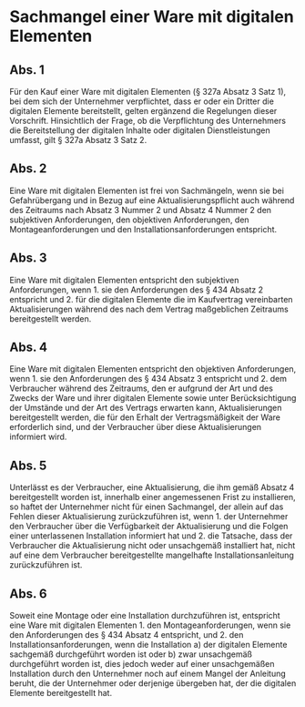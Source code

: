 # Sachmangel einer Ware mit digitalen Elementen



## Abs. 1

 Für den Kauf einer Ware mit digitalen Elementen (§ 327a Absatz 3 Satz 1), bei dem sich der Unternehmer verpflichtet, dass er oder ein Dritter die digitalen Elemente bereitstellt, gelten ergänzend die Regelungen dieser Vorschrift. Hinsichtlich der Frage, ob die Verpflichtung des Unternehmers die Bereitstellung der digitalen Inhalte oder digitalen Dienstleistungen umfasst, gilt § 327a Absatz 3 Satz 2.

## Abs. 2

 Eine Ware mit digitalen Elementen ist frei von Sachmängeln, wenn sie bei Gefahrübergang und in Bezug auf eine Aktualisierungspflicht auch während des Zeitraums nach Absatz 3 Nummer 2 und Absatz 4 Nummer 2 den subjektiven Anforderungen, den objektiven Anforderungen, den Montageanforderungen und den Installationsanforderungen entspricht.

## Abs. 3

 Eine Ware mit digitalen Elementen entspricht den subjektiven Anforderungen, wenn  1.
 sie den Anforderungen des § 434 Absatz 2 entspricht und
 2.
 für die digitalen Elemente die im Kaufvertrag vereinbarten Aktualisierungen während des nach dem Vertrag maßgeblichen Zeitraums bereitgestellt werden.


## Abs. 4

 Eine Ware mit digitalen Elementen entspricht den objektiven Anforderungen, wenn  1.
 sie den Anforderungen des § 434 Absatz 3 entspricht und
 2.
 dem Verbraucher während des Zeitraums, den er aufgrund der Art und des Zwecks der Ware und ihrer digitalen Elemente sowie unter Berücksichtigung der Umstände und der Art des Vertrags erwarten kann, Aktualisierungen bereitgestellt werden, die für den Erhalt der Vertragsmäßigkeit der Ware erforderlich sind, und der Verbraucher über diese Aktualisierungen informiert wird.


## Abs. 5

 Unterlässt es der Verbraucher, eine Aktualisierung, die ihm gemäß Absatz 4 bereitgestellt worden ist, innerhalb einer angemessenen Frist zu installieren, so haftet der Unternehmer nicht für einen Sachmangel, der allein auf das Fehlen dieser Aktualisierung zurückzuführen ist, wenn  1.
 der Unternehmer den Verbraucher über die Verfügbarkeit der Aktualisierung und die Folgen einer unterlassenen Installation informiert hat und
 2.
 die Tatsache, dass der Verbraucher die Aktualisierung nicht oder unsachgemäß installiert hat, nicht auf eine dem Verbraucher bereitgestellte mangelhafte Installationsanleitung zurückzuführen ist.


## Abs. 6

 Soweit eine Montage oder eine Installation durchzuführen ist, entspricht eine Ware mit digitalen Elementen  1.
 den Montageanforderungen, wenn sie den Anforderungen des § 434 Absatz 4 entspricht, und
 2.
 den Installationsanforderungen, wenn die Installation  a)
 der digitalen Elemente sachgemäß durchgeführt worden ist oder
 b)
 zwar unsachgemäß durchgeführt worden ist, dies jedoch weder auf einer unsachgemäßen Installation durch den Unternehmer noch auf einem Mangel der Anleitung beruht, die der Unternehmer oder derjenige übergeben hat, der die digitalen Elemente bereitgestellt hat.

 

